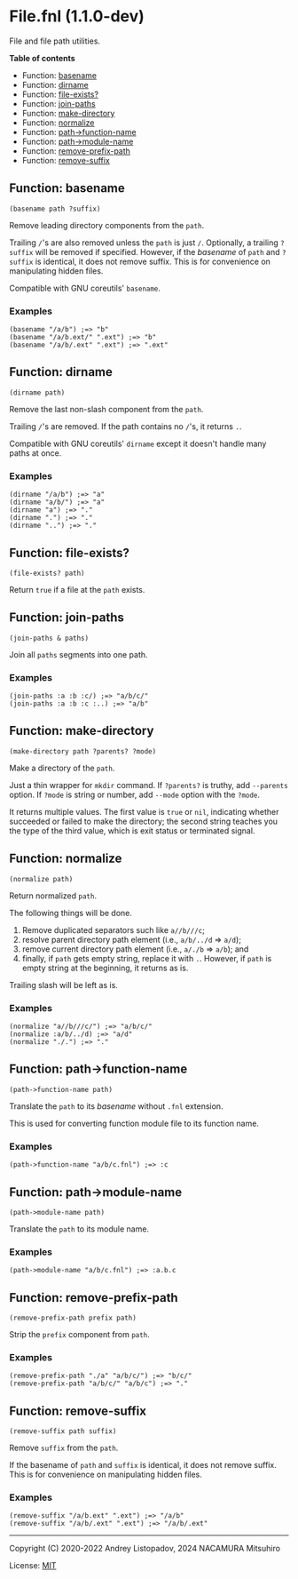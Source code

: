 # File.fnl (1.1.0-dev)

File and file path utilities.

**Table of contents**

- Function: [basename](#function-basename)
- Function: [dirname](#function-dirname)
- Function: [file-exists?](#function-file-exists)
- Function: [join-paths](#function-join-paths)
- Function: [make-directory](#function-make-directory)
- Function: [normalize](#function-normalize)
- Function: [path->function-name](#function-path-function-name)
- Function: [path->module-name](#function-path-module-name)
- Function: [remove-prefix-path](#function-remove-prefix-path)
- Function: [remove-suffix](#function-remove-suffix)

## Function: basename

```fennel
(basename path ?suffix)
```

Remove leading directory components from the `path`.

Trailing `/`'s are also removed unless the `path` is just `/`. Optionally,
a trailing `?suffix` will be removed if specified. However, if the
*basename* of `path` and `?suffix` is identical, it does not remove suffix.
This is for convenience on manipulating hidden files.

Compatible with GNU coreutils' `basename`.

### Examples

```fennel
(basename "/a/b") ;=> "b"
(basename "/a/b.ext/" ".ext") ;=> "b"
(basename "/a/b/.ext" ".ext") ;=> ".ext"
```

## Function: dirname

```fennel
(dirname path)
```

Remove the last non-slash component from the `path`.

Trailing `/`'s are removed. If the path contains no `/`'s, it returns `.`.

Compatible with GNU coreutils' `dirname` except it doesn't handle many paths
at once.

### Examples

```fennel
(dirname "/a/b") ;=> "a"
(dirname "a/b/") ;=> "a"
(dirname "a") ;=> "."
(dirname ".") ;=> "."
(dirname "..") ;=> "."
```

## Function: file-exists?

```fennel
(file-exists? path)
```

Return `true` if a file at the `path` exists.

## Function: join-paths

```fennel
(join-paths & paths)
```

Join all `paths` segments into one path.

### Examples

```fennel
(join-paths :a :b :c/) ;=> "a/b/c/"
(join-paths :a :b :c :..) ;=> "a/b"
```

## Function: make-directory

```fennel
(make-directory path ?parents? ?mode)
```

Make a directory of the `path`.

Just a thin wrapper for `mkdir` command.
If `?parents?` is truthy, add `--parents` option. If `?mode` is string or
number, add `--mode` option with the `?mode`.

It returns multiple values. The first value is `true` or `nil`, indicating
whether succeeded or failed to make the directory; the second string teaches
you the type of the third value, which is exit status or terminated signal.

## Function: normalize

```fennel
(normalize path)
```

Return normalized `path`.

The following things will be done.

1. Remove duplicated separators such like `a//b///c`;
2. resolve parent directory path element (i.e., `a/b/../d` => `a/d`);
3. remove current directory path element (i.e., `a/./b` => `a/b`); and
4. finally, if `path` gets empty string, replace it with `.`. However,
   if `path` is empty string at the beginning, it returns as is.

Trailing slash will be left as is.

### Examples

```fennel
(normalize "a//b///c/") ;=> "a/b/c/"
(normalize :a/b/../d) ;=> "a/d"
(normalize "./.") ;=> "."
```

## Function: path->function-name

```fennel
(path->function-name path)
```

Translate the `path` to its *basename* without `.fnl` extension.

This is used for converting function module file to its function name.

### Examples

```fennel
(path->function-name "a/b/c.fnl") ;=> :c
```

## Function: path->module-name

```fennel
(path->module-name path)
```

Translate the `path` to its module name.

### Examples

```fennel
(path->module-name "a/b/c.fnl") ;=> :a.b.c
```

## Function: remove-prefix-path

```fennel
(remove-prefix-path prefix path)
```

Strip the `prefix` component from `path`.

### Examples

```fennel
(remove-prefix-path "./a" "a/b/c/") ;=> "b/c/"
(remove-prefix-path "a/b/c/" "a/b/c") ;=> "."
```

## Function: remove-suffix

```fennel
(remove-suffix path suffix)
```

Remove `suffix` from the `path`.

If the basename of `path` and `suffix` is identical,
it does not remove suffix.
This is for convenience on manipulating hidden files.

### Examples

```fennel
(remove-suffix "/a/b.ext" ".ext") ;=> "/a/b"
(remove-suffix "/a/b/.ext" ".ext") ;=> "/a/b/.ext"
```

---

Copyright (C) 2020-2022 Andrey Listopadov, 2024 NACAMURA Mitsuhiro

License: [MIT](https://git.sr.ht/~m15a/fnldoc/tree/main/item/LICENSE)

<!-- Generated with Fnldoc 1.1.0-dev
     https://sr.ht/~m15a/fnldoc/ -->
